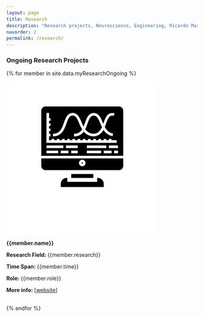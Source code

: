 ```yaml
---
layout: page
title: Research
description: "Research projects, Neuroscience, Engineering, Ricardo Martins, CIBIT, ICNAS, UC, University of Coimbra"
navorder: 2
permalink: /research/
---
```


<h3>Ongoing Research Projects</h3>

  {% for member in site.data.myResearchOngoing %}
	<div class="row align-items-center">
		<div class="col-md-4">
			<!-- Image goes here -->
			<img src="/assets/images/computer-logo.png" class="img-fluid" alt="Image">
		</div>
		<div class="col-md-8">
			<p><strong>{{member.name}}</strong></p>
			<p><strong>Research Field: </strong> {{member.research}}</p>
			<p><strong>Time Span: </strong> {{member.time}}</p>
			<p><strong>Role: </strong> {{member.role}}</p>
			<p><strong>More info: </strong> [<a target="_blank" href="https://{{member.info}}">website</a>]</p>
			<p></p>
		</div> 
	</div>	
  {% endfor %}
